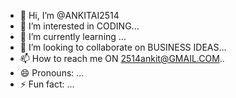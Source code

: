 - 👋 Hi, I’m @ANKITAI2514
- 👀 I’m interested in CODING...
- 🌱 I’m currently learning ...
- 💞️ I’m looking to collaborate on BUSINESS IDEAS...
- 📫 How to reach me ON 2514ankit@GMAIL.COM..
- 😄 Pronouns: ...
- ⚡ Fun fact: ...

<!---
ANKITAI2514/ANKITAI2514 is a ✨ special ✨ repository because its `README.md` (this file) appears on your GitHub profile.
You can click the Preview link to take a look at your changes.
--->

